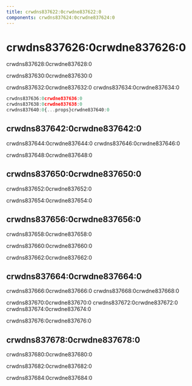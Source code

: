```yaml
---
title: crwdns837622:0crwdne837622:0
components: crwdns837624:0crwdne837624:0
---
```

# crwdns837626:0crwdne837626:0

<p class="description">crwdns837628:0crwdne837628:0</p>

crwdns837630:0crwdne837630:0

crwdns837632:0crwdne837632:0 crwdns837634:0crwdne837634:0

```jsx
crwdns837636:0crwdne837636:0
crwdns837638:0crwdne837638:0
crwdns837640:0{...props}crwdne837640:0
```

## crwdns837642:0crwdne837642:0

crwdns837644:0crwdne837644:0 crwdns837646:0crwdne837646:0

crwdns837648:0crwdne837648:0

## crwdns837650:0crwdne837650:0

crwdns837652:0crwdne837652:0

crwdns837654:0crwdne837654:0

## crwdns837656:0crwdne837656:0

crwdns837658:0crwdne837658:0

crwdns837660:0crwdne837660:0

crwdns837662:0crwdne837662:0

## crwdns837664:0crwdne837664:0

crwdns837666:0crwdne837666:0 crwdns837668:0crwdne837668:0

crwdns837670:0crwdne837670:0 crwdns837672:0crwdne837672:0 crwdns837674:0crwdne837674:0

crwdns837676:0crwdne837676:0

## crwdns837678:0crwdne837678:0

crwdns837680:0crwdne837680:0

crwdns837682:0crwdne837682:0

crwdns837684:0crwdne837684:0